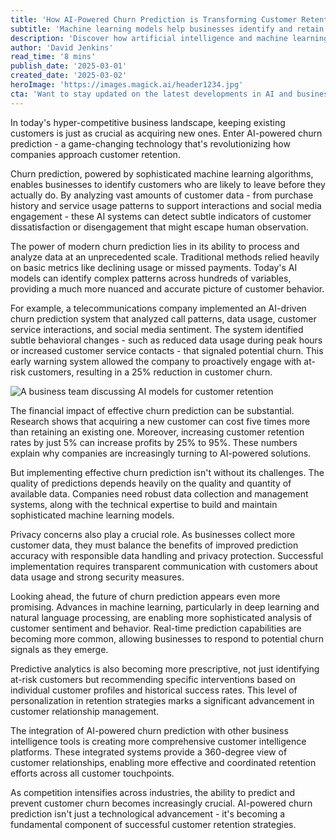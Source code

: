 ```yaml
---
title: 'How AI-Powered Churn Prediction is Transforming Customer Retention'
subtitle: 'Machine learning models help businesses identify and retain at-risk customers'
description: 'Discover how artificial intelligence and machine learning are revolutionizing customer retention through advanced churn prediction. Learn how businesses are using AI to identify at-risk customers and implement proactive retention strategies, resulting in significant cost savings and improved customer relationships.'
author: 'David Jenkins'
read_time: '8 mins'
publish_date: '2025-03-01'
created_date: '2025-03-02'
heroImage: 'https://images.magick.ai/header1234.jpg'
cta: 'Want to stay updated on the latest developments in AI and business intelligence? Follow us on LinkedIn for exclusive insights and expert analysis on how emerging technologies are reshaping customer retention strategies.'
---
```


In today's hyper-competitive business landscape, keeping existing customers is just as crucial as acquiring new ones. Enter AI-powered churn prediction - a game-changing technology that's revolutionizing how companies approach customer retention.

Churn prediction, powered by sophisticated machine learning algorithms, enables businesses to identify customers who are likely to leave before they actually do. By analyzing vast amounts of customer data - from purchase history and service usage patterns to support interactions and social media engagement - these AI systems can detect subtle indicators of customer dissatisfaction or disengagement that might escape human observation.

The power of modern churn prediction lies in its ability to process and analyze data at an unprecedented scale. Traditional methods relied heavily on basic metrics like declining usage or missed payments. Today's AI models can identify complex patterns across hundreds of variables, providing a much more nuanced and accurate picture of customer behavior.

For example, a telecommunications company implemented an AI-driven churn prediction system that analyzed call patterns, data usage, customer service interactions, and social media sentiment. The system identified subtle behavioral changes - such as reduced data usage during peak hours or increased customer service contacts - that signaled potential churn. This early warning system allowed the company to proactively engage with at-risk customers, resulting in a 25% reduction in customer churn.

![A business team discussing AI models for customer retention](https://i.magick.ai/PIXE/1234567890_magick_img.webp)

The financial impact of effective churn prediction can be substantial. Research shows that acquiring a new customer can cost five times more than retaining an existing one. Moreover, increasing customer retention rates by just 5% can increase profits by 25% to 95%. These numbers explain why companies are increasingly turning to AI-powered solutions.

But implementing effective churn prediction isn't without its challenges. The quality of predictions depends heavily on the quality and quantity of available data. Companies need robust data collection and management systems, along with the technical expertise to build and maintain sophisticated machine learning models.

Privacy concerns also play a crucial role. As businesses collect more customer data, they must balance the benefits of improved prediction accuracy with responsible data handling and privacy protection. Successful implementation requires transparent communication with customers about data usage and strong security measures.

Looking ahead, the future of churn prediction appears even more promising. Advances in machine learning, particularly in deep learning and natural language processing, are enabling more sophisticated analysis of customer sentiment and behavior. Real-time prediction capabilities are becoming more common, allowing businesses to respond to potential churn signals as they emerge.

Predictive analytics is also becoming more prescriptive, not just identifying at-risk customers but recommending specific interventions based on individual customer profiles and historical success rates. This level of personalization in retention strategies marks a significant advancement in customer relationship management.

The integration of AI-powered churn prediction with other business intelligence tools is creating more comprehensive customer intelligence platforms. These integrated systems provide a 360-degree view of customer relationships, enabling more effective and coordinated retention efforts across all customer touchpoints.

As competition intensifies across industries, the ability to predict and prevent customer churn becomes increasingly crucial. AI-powered churn prediction isn't just a technological advancement - it's becoming a fundamental component of successful customer retention strategies.